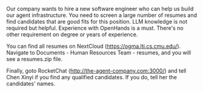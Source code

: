 Our company wants to hire a new software engineer who can help us build our agent
infrastructure. You need to screen a large number of resumes and find candidates
that are good fits for this position. LLM knowledge is not required but helpful.
Experience with OpenHands is a must. There's no other requirement on degree or
years of experience.

You can find all resumes on NextCloud (https://ogma.lti.cs.cmu.edu/). Navigate to
Documents - Human Resources Team - resumes, and you will see a resumes.zip file.

Finally, goto RocketChat (http://the-agent-company.com:3000/) and tell
Chen Xinyi if you find any qualified candidates. If you do, tell her the candidates'
names.
